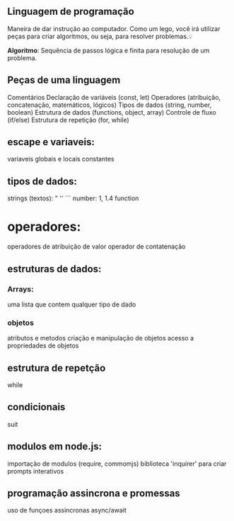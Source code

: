 ## Linguagem de programação 

Maneira de dar instrução ao computador.
Como um lego, você irá utilizar peças para criar algoritmos, ou seja, para resolver problemas.💡

**Algoritmo**: Sequência de passos lógica e finita para resolução de um problema.

## Peças de uma linguagem 

Comentários 
Declaração de variáveis (const, let)
Operadores (atribuição, concatenação, matemáticos, lógicos)
Tipos de dados (string, number, boolean)
Estrutura de dados (functions, object, array)
Controle de fluxo (if/else)
Estrutura de repetição (for, while)

## escape e variaveis:
variaveis globais e locais 
constantes 

## tipos de dados: 
strings (textos): " '' ```
number: 1, 1.4
function

# operadores: 
operadores de atribuição de valor 
operador de contatenação 

## estruturas de dados:

### Arrays:
uma lista que contem qualquer tipo de dado

### objetos 
atributos e metodos 
criação e manipulação de objetos 
acesso a propriedades de objetos 

## estrutura de repetção 
while 

## condicionais 
suit

## modulos em node.js:
importação de modulos (require, commomjs)
biblioteca 'inquirer' para criar prompts interativos 
 
## programação assincrona e promessas
uso de funçoes assincronas async/await